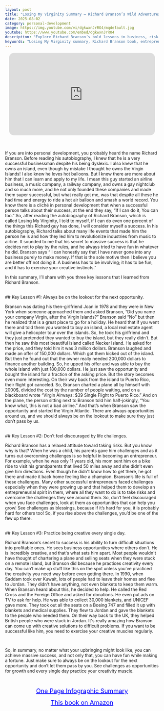 ```yaml
---
layout: post
title: "Losing My Virginity Summary – Richard Branson’s Wild Adventures in Business and Life"
date: 2025-08-02
category: personal-development
image: https://img.youtube.com/vi/dgkwxnJrRO4/mqdefault.jpg
youtube: https://www.youtube.com/embed/dgkwxnJrRO4
description: "Explore Richard Branson’s bold lessons in business, risk-taking, and creativity from his autobiography Losing My Virginity."
keywords: "Losing My Virginity summary, Richard Branson book, entrepreneur mindset, Virgin Group success, business autobiography"
---
```


<div style="display: flex; justify-content: center; margin-bottom: 20px;">
  <div style="aspect-ratio: 16 / 9; width: 95%; max-width: 700px; position: relative;">
    <iframe 
      src="https://www.youtube.com/embed/dgkwxnJrRO4"
      title="Losing My Virginity Summary – Richard Branson’s Wild Adventures in Business and Life"
      allowfullscreen
      frameborder="0"
      style="position: absolute; inset: 0; width: 100%; height: 100%; border-radius: 16px;">
    </iframe>
  </div>
</div>

<div style="height: 15px;"></div>
<!-- ..................................................................... -->

If you are into personal development, you probably heard the name Richard Branson. Before reading his autobiography, I knew that he is a very successful businessman despite his being dyslexic. I also knew that he owns an island, even though by mistake I thought he owns the Virgin Islands! I also knew he loves hot balloons. But I knew there are more about him that I can learn and apply to my life. I mean this guy started an airline business, a music company, a railway company, and owns a gay nightclub and so much more, and he not only founded these companies and made them super successful, but what really got me, was that despite all these he had time and energy to ride a hot air balloon and smash a world record. You know there is a cliché in personal development that when a successful person talks about their success, at the end they say, “If I can do it, You can too.” So, after reading the autobiography of Richard Branson, which is called Losing My Virginity, I told to myself, if I can do even one percent of the things this Richard guy has done, I will consider myself a success. In his autobiography, Richard talks about many life events that made him the person he is and how they led him to revolutionize industries from music to airline. It sounded to me that his secret to massive success is that he decides not to play by the rules, and he always tried to have fun in whatever he did. Branson says “ I can honestly say that I have never gone into any business purely to make money. If that is the sole motive then I believe you are better off not doing it. A business has to be involving; it has to be fun, and it has to exercise your creative instincts.”


In this summary, I’ll share with you three key lessons that I learned from Richard Branson. 


<br>
## Key Lesson #1: Always be on the lookout for the next opportunity.


Branson was dating his then-girlfriend Joan in 1978 and they were in New York when someone approached them and asked Branson, “Did you name your company Virgin, after the Virgin Islands?” Branson said “No” but then he realized that is a great place to go for a holiday. He heard that if you went there and told them you wanted to buy an island, a local real estate agent will give a helicopter tour over the islands. So, he took his girlfriend and they just pretended they wanted to buy the island, but they really didn’t. But then he saw this most beautiful island called Necker Island. He asked for the price, and they told him it was 3 million dollars. Branson laughed and made an offer of 150,000 dollars. Which got them kicked out of the island. But then he found out that the owner really needed 200,000 dollars to finance another building. So, he upped his offer and was able to buy the whole island with just 180,000 dollars. He just saw the opportunity and bought the island for a fraction of the asking price. But the story becomes even more interesting. On their way back from the island to Puerto Rico, their flight got canceled. So, Branson charted a plane all by himself with 2000$, divided the cost by the number of people waiting, and on a blackboard wrote “Virgin Airways: $39 Single Flight to Puerto Rico.” And on the plane, the person sitting next to Branson told him half-jokingly, “You know what, this is not a bad airline.” And that’s when Branson saw the opportunity and started the Virgin Atlantic. There are always opportunities around us, and we should always be on the lookout to make sure they just don’t pass by us. 



<br>
## Key Lesson #2: Don’t feel discouraged by life challenges.


Richard Branson has a relaxed attitude toward taking risks. But you know why is that? When he was a child, his parents gave him challenges and as it turns out overcoming challenges is so helpful in becoming an entrepreneur. For example, when he was only 11 years old, his mom sent him on a bike ride to visit his grandparents that lived 50 miles away and she didn’t even give him directions. Even though he didn't know how to get there, he got there and made it back home feeling like a champion. Branson’s life is full of these challenges. Many other successful entrepreneurs faced challenges especially when they were growing up and that helped them to develop an entrepreneurial spirit in them, where all they want to do is to take risks and overcome the challenges they see around them. So, don’t feel discouraged when you face challenges, look at them as opportunities that can help you grow! See challenges as blessings, because if it’s hard for you, it is probably hard for others too! So, if you rise above the challenges, you’d be one of the few up there. 



<br>
## Key Lesson #3: Practice being creative every single day.


Richard Branson’s secret to success is his ability to turn difficult situations into profitable ones. He sees business opportunities where others don't. He is incredibly creative, and that's what sets him apart. Most people wouldn't have thought of chartering a plane and selling seats when they were stuck on a remote island, but Branson did because he practices creativity every day. You can’t make up stuff like this on the spot unless you’ve practiced the creativity you need way before even getting there. In 1990, when Saddam took over Kuwait, lots of people had to leave their homes and flee to Jordan. They didn't have anything, not even blankets to keep them warm. When Branson heard about this, he decided to help. He called the Red Cross and the Foreign Office and asked for donations. He even put ads on TV to ask for help. He was able to collect 30,000 blankets, and UNICEF gave more. They took out all the seats on a Boeing 747 and filled it up with blankets and medical supplies. They flew to Jordan and gave the blankets to the people who needed them. On their way back to the UK, they helped British people who were stuck in Jordan. It's really amazing how Branson can come up with creative solutions to difficult problems. If you want to be successful like him, you need to exercise your creative muscles regularly. 


<br>
 
So, in summary, no matter what your upbringing might look like, you can achieve massive success, and not only that, you can have fun while making a fortune. Just make sure to always be on the lookout for the next opportunity and don’t let them pass by you. See challenges as opportunities for growth and every single day practice your creativity muscle.


<br>
<p style="text-align: center;">
  <a href="https://summary.readandgrowwise.com/losingmyvirginity" target="_blank" style="color: blue; text-decoration: underline; font-size: 20px;">
    One Page Infographic Summary
  </a>
</p>
<p style="text-align: center;">
  <a href="https://amzn.to/3LRO7tY" target="_blank" style="color: blue; text-decoration: underline; font-size: 20px;">
    This book on Amazon
  </a>
</p>
